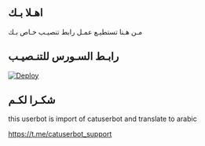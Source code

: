 ## اهـلا بـك
مـن هـنا تستطيـع عمـل رابط تنصيـب خـاص بـك

## رابـط السـورس للتنـصيـب

[![Deploy](https://www.herokucdn.com/deploy/button.svg)](https://heroku.com/deploy?template=https://github.com/d55y/jmthon)

## شكـرا لكـم 


this userbot is import of catuserbot and translate to arabic

https://t.me/catuserbot_support
